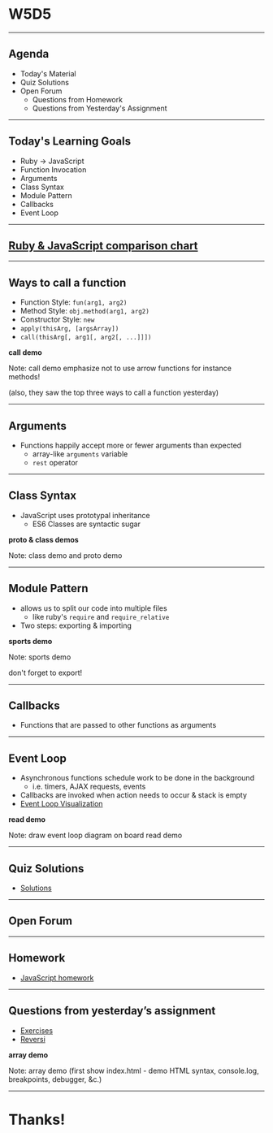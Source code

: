 # W5D5

---

## Agenda

* Today's Material
* Quiz Solutions
* Open Forum
  * Questions from Homework
  * Questions from Yesterday's Assignment

---

## Today's Learning Goals

  * Ruby -> JavaScript
  * Function Invocation
  * Arguments
  * Class Syntax
  * Module Pattern
  * Callbacks
  * Event Loop

---

## [Ruby & JavaScript comparison chart](https://appacademy.github.io/curriculum/language_comparison/index.html)

---

## Ways to call a function

* Function Style: `fun(arg1, arg2)`
* Method Style: `obj.method(arg1, arg2)`
* Constructor Style: `new`
* `apply(thisArg, [argsArray])`
* `call(thisArg[, arg1[, arg2[, ...]]])`

**call demo**

Note: call demo
emphasize not to use arrow functions for instance methods!

(also, they saw the top three ways to call a function yesterday)

---

## Arguments

* Functions happily accept more or fewer arguments than expected
  * array-like `arguments` variable
  * `rest` operator

---

## Class Syntax

* JavaScript uses prototypal inheritance
  * ES6 Classes are syntactic sugar

**proto & class demos**

Note: class demo and proto demo

---

## Module Pattern

* allows us to split our code into multiple files
  * like ruby's `require` and `require_relative`
* Two steps: exporting & importing

**sports demo**

Note: sports demo

don't forget to export!

---

## Callbacks

* Functions that are passed to other functions as arguments

---

## Event Loop

* Asynchronous functions schedule work to be done in the background
  * i.e. timers, AJAX requests, events
* Callbacks are invoked when action needs to occur & stack is empty
* [Event Loop Visualization](http://latentflip.com/loupe)

**read demo**

Note: draw event loop diagram on board
read demo

---

## Quiz Solutions

* [Solutions](https://github.com/appacademy/daily-quiz/blob/master/js/w5d5.md)

---

## Open Forum

---

## Homework

* [JavaScript homework](https://github.com/appacademy/curriculum/blob/master/javascript/homeworks/callbacks_and_functions/solution.js)

---

## Questions from yesterday’s assignment

* [Exercises](https://github.com/appacademy/curriculum/tree/master/javascript/projects/intro_js_exercises/solution)
* [Reversi](https://github.com/appacademy/curriculum/tree/master/javascript/projects/js_reversi/solution)

**array demo**

Note: array demo
(first show index.html - demo HTML syntax, console.log, breakpoints, debugger, &c.)

---

# Thanks!
